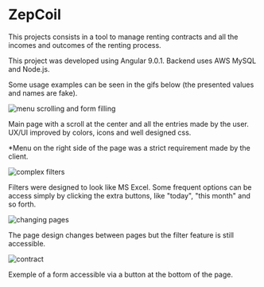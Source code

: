 # ZepCoil

This projects consists in a tool to manage renting contracts and all the incomes and outcomes of the renting process.

This project was developed using Angular 9.0.1. Backend uses AWS MySQL and Node.js.

Some usage examples can be seen in the gifs below (the presented values and names are fake).

![menu scrolling and form filling](https://imgur.com/PQaE9Yt.gif)

Main page with a scroll at the center and all the entries made by the user. UX/UI improved by colors, icons and well designed css.

*Menu on the right side of the page was a strict requirement made by the client.

![complex filters](https://i.imgur.com/Dzk0E7F.gif)

Filters were designed to look like MS Excel. Some frequent options can be access simply by clicking the extra buttons, like "today", "this month" and so forth.

![changing pages](https://i.imgur.com/4k2wG3Q.gif)

The page design changes between pages but the filter feature is still accessible.

![contract](https://i.imgur.com/KvtwtjX.gif)

Exemple of a form accessible via a button at the bottom of the page.
